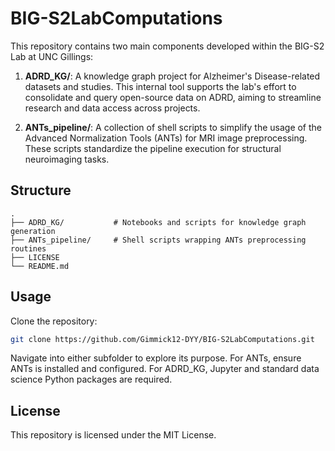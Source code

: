 # BIG-S2LabComputations

This repository contains two main components developed within the BIG-S2 Lab at UNC Gillings:

1. **ADRD_KG/**: A knowledge graph project for Alzheimer's Disease-related datasets and studies. This internal tool supports the lab's effort to consolidate and query open-source data on ADRD, aiming to streamline research and data access across projects.

2. **ANTs_pipeline/**: A collection of shell scripts to simplify the usage of the Advanced Normalization Tools (ANTs) for MRI image preprocessing. These scripts standardize the pipeline execution for structural neuroimaging tasks.

## Structure

```
.
├── ADRD_KG/           # Notebooks and scripts for knowledge graph generation
├── ANTs_pipeline/     # Shell scripts wrapping ANTs preprocessing routines
├── LICENSE
└── README.md
```

## Usage

Clone the repository:

```bash
git clone https://github.com/Gimmick12-DYY/BIG-S2LabComputations.git
```

Navigate into either subfolder to explore its purpose. For ANTs, ensure ANTs is installed and configured. For ADRD_KG, Jupyter and standard data science Python packages are required.

## License

This repository is licensed under the MIT License.
